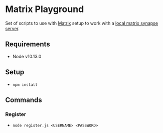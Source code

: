 # Matrix Playground
Set of scripts to use with [Matrix](https://matrix.org/) setup to work with a [local matrix synapse server](git@github.com:llexical/matrix-synapse-server-docker-compose.git).

## Requirements
- Node v10.13.0

## Setup
- `npm install`

## Commands
### Register
- `node register.js <USERNAME> <PASSWORD>`